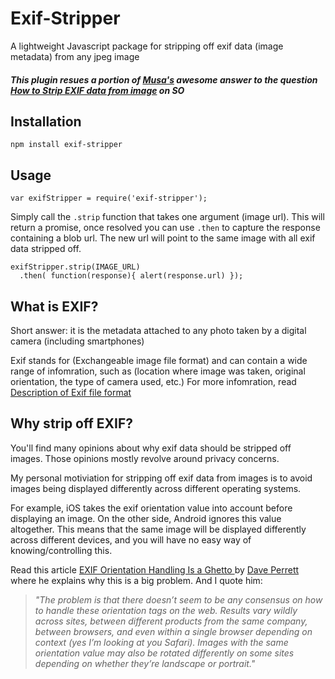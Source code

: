 # Exif-Stripper
A lightweight Javascript package for stripping off exif data (image metadata) from any jpeg image
##### This plugin resues a portion of [Musa's](http://stackoverflow.com/users/1353011/musa) awesome answer to the question [How to Strip EXIF data from image](http://stackoverflow.com/questions/27638402/strip-exif-data-from-image) on SO

## Installation
  `npm install exif-stripper`

## Usage
  `var exifStripper = require('exif-stripper');`
  
  Simply call the `.strip` function that takes one argument (image url). This will return a promise, once resolved you can use `.then` to capture the response containing a blob url. The new url will point to the same image with all exif data stripped off.
  
  ```
  exifStripper.strip(IMAGE_URL)
    .then( function(response){ alert(response.url) });
  ```

## What is EXIF?
  Short answer: it is the metadata attached to any photo taken by a digital camera (including smartphones)
  
  Exif stands for (Exchangeable image file format) and can contain a wide range of infomration, such as (location where image was taken, original orientation, the type of camera used, etc.)
  For more infomration, read [Description of Exif file format](http://www.media.mit.edu/pia/Research/deepview/exif.html)
  
## Why strip off EXIF?
  You'll find many opinions about why exif data should be stripped off images. Those opinions mostly revolve around privacy concerns.
  
  My personal motiviation for stripping off exif data from images is to avoid images being displayed differently across different operating systems. 
  
  For example, iOS takes the exif orientation value into account before displaying an image. On the other side, Android ignores this value altogether. This means that the same image will be displayed differently across different devices, and you will have no easy way of knowing/controlling this.
  
  Read this article [EXIF Orientation Handling Is a Ghetto
](http://www.daveperrett.com/articles/2012/07/28/exif-orientation-handling-is-a-ghetto/) by [Dave Perrett](http://www.daveperrett.com/articles/2012/07/28/exif-orientation-handling-is-a-ghetto/) where he explains why this is a big problem. And I quote him:
> *"The problem is that there doesn’t seem to be any consensus on how to handle these orientation tags on the web. Results vary wildly across sites, between different products from the same company, between browsers, and even within a single browser depending on context (yes I’m looking at you Safari). Images with the same orientation value may also be rotated differently on some sites depending on whether they’re landscape or portrait."*
